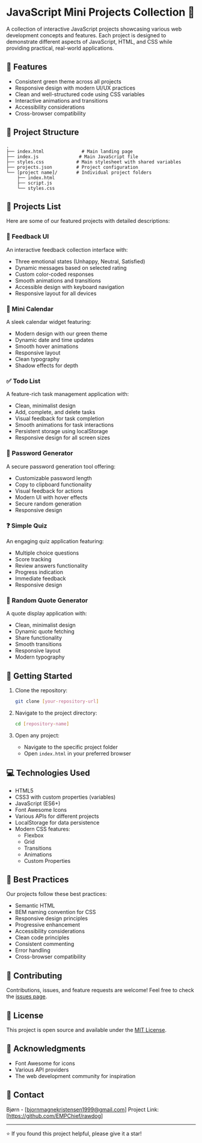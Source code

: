 # JavaScript Mini Projects Collection 🚀

A collection of interactive JavaScript projects showcasing various web development concepts and features. Each project is designed to demonstrate different aspects of JavaScript, HTML, and CSS while providing practical, real-world applications.

## 🎯 Features
- Consistent green theme across all projects
- Responsive design with modern UI/UX practices
- Clean and well-structured code using CSS variables
- Interactive animations and transitions
- Accessibility considerations
- Cross-browser compatibility

## 📂 Project Structure

```
.
├── index.html              # Main landing page
├── index.js               # Main JavaScript file
├── styles.css            # Main stylesheet with shared variables
├── projects.json         # Project configuration
└── [project name]/       # Individual project folders
    ├── index.html
    ├── script.js
    └── styles.css
```

## 🎨 Projects List

Here are some of our featured projects with detailed descriptions:

### 🎯 Feedback UI
An interactive feedback collection interface with:
- Three emotional states (Unhappy, Neutral, Satisfied)
- Dynamic messages based on selected rating
- Custom color-coded responses
- Smooth animations and transitions
- Accessible design with keyboard navigation
- Responsive layout for all devices

### 📅 Mini Calendar
A sleek calendar widget featuring:
- Modern design with our green theme
- Dynamic date and time updates
- Smooth hover animations
- Responsive layout
- Clean typography
- Shadow effects for depth

### ✅ Todo List
A feature-rich task management application with:
- Clean, minimalist design
- Add, complete, and delete tasks
- Visual feedback for task completion
- Smooth animations for task interactions
- Persistent storage using localStorage
- Responsive design for all screen sizes

### 🔐 Password Generator
A secure password generation tool offering:
- Customizable password length
- Copy to clipboard functionality
- Visual feedback for actions
- Modern UI with hover effects
- Secure random generation
- Responsive design

### ❓ Simple Quiz
An engaging quiz application featuring:
- Multiple choice questions
- Score tracking
- Review answers functionality
- Progress indication
- Immediate feedback
- Responsive design

### 💭 Random Quote Generator
A quote display application with:
- Clean, minimalist design
- Dynamic quote fetching
- Share functionality
- Smooth transitions
- Responsive layout
- Modern typography



## 🚀 Getting Started

1. Clone the repository:
   ```bash
   git clone [your-repository-url]
   ```

2. Navigate to the project directory:
   ```bash
   cd [repository-name]
   ```

3. Open any project:
   - Navigate to the specific project folder
   - Open `index.html` in your preferred browser

## 💻 Technologies Used

- HTML5
- CSS3 with custom properties (variables)
- JavaScript (ES6+)
- Font Awesome Icons
- Various APIs for different projects
- LocalStorage for data persistence
- Modern CSS features:
  - Flexbox
  - Grid
  - Transitions
  - Animations
  - Custom Properties

## 🌟 Best Practices

Our projects follow these best practices:
- Semantic HTML
- BEM naming convention for CSS
- Responsive design principles
- Progressive enhancement
- Accessibility considerations
- Clean code principles
- Consistent commenting
- Error handling
- Cross-browser compatibility

## 🤝 Contributing

Contributions, issues, and feature requests are welcome! Feel free to check the [issues page](your-issues-url).

## 📝 License

This project is open source and available under the [MIT License](LICENSE).

## 🌟 Acknowledgments

- Font Awesome for icons
- Various API providers
- The web development community for inspiration

## 📧 Contact

Bjørn - [bjornmagnekristensen1999@gmail.com]
Project Link: [https://github.com/EMPChief/rawdog]

---

⭐️ If you found this project helpful, please give it a star!
